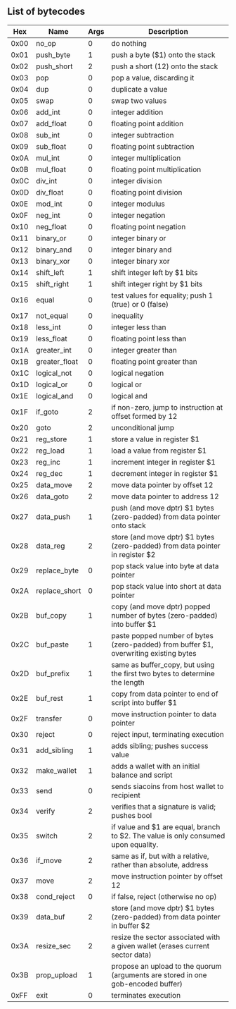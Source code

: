 List of bytecodes
-----------------

| Hex  | Name          | Args | Description                                                                            |
|------|---------------|------|----------------------------------------------------------------------------------------|
| 0x00 | no_op         | 0    | do nothing                                                                             |
| 0x01 | push_byte     | 1    | push a byte ($1) onto the stack                                                        |
| 0x02 | push_short    | 2    | push a short ($1$2) onto the stack                                                     |
| 0x03 | pop           | 0    | pop a value, discarding it                                                             |
| 0x04 | dup           | 0    | duplicate a value                                                                      |
| 0x05 | swap          | 0    | swap two values                                                                        |
| 0x06 | add_int       | 0    | integer addition                                                                       |
| 0x07 | add_float     | 0    | floating point addition                                                                |
| 0x08 | sub_int       | 0    | integer subtraction                                                                    |
| 0x09 | sub_float     | 0    | floating point subtraction                                                             |
| 0x0A | mul_int       | 0    | integer multiplication                                                                 |
| 0x0B | mul_float     | 0    | floating point multiplication                                                          |
| 0x0C | div_int       | 0    | integer division                                                                       |
| 0x0D | div_float     | 0    | floating point division                                                                |
| 0x0E | mod_int       | 0    | integer modulus                                                                        |
| 0x0F | neg_int       | 0    | integer negation                                                                       |
| 0x10 | neg_float     | 0    | floating point negation                                                                |
| 0x11 | binary_or     | 0    | integer binary or                                                                      |
| 0x12 | binary_and    | 0    | integer binary and                                                                     |
| 0x13 | binary_xor    | 0    | integer binary xor                                                                     |
| 0x14 | shift_left    | 1    | shift integer left by $1 bits                                                          |
| 0x15 | shift_right   | 1    | shift integer right by $1 bits                                                         |
| 0x16 | equal         | 0    | test values for equality; push 1 (true) or 0 (false)                                   |
| 0x17 | not_equal     | 0    | inequality                                                                             |
| 0x18 | less_int      | 0    | integer less than                                                                      |
| 0x19 | less_float    | 0    | floating point less than                                                               |
| 0x1A | greater_int   | 0    | integer greater than                                                                   |
| 0x1B | greater_float | 0    | floating point greater than                                                            |
| 0x1C | logical_not   | 0    | logical negation                                                                       |
| 0x1D | logical_or    | 0    | logical or                                                                             |
| 0x1E | logical_and   | 0    | logical and                                                                            |
| 0x1F | if_goto       | 2    | if non-zero, jump to instruction at offset formed by $1$2                              |
| 0x20 | goto          | 2    | unconditional jump                                                                     |
| 0x21 | reg_store     | 1    | store a value in register $1                                                           |
| 0x22 | reg_load      | 1    | load a value from register $1                                                          |
| 0x23 | reg_inc       | 1    | increment integer in register $1                                                       |
| 0x24 | reg_dec       | 1    | decrement integer in register $1                                                       |
| 0x25 | data_move     | 2    | move data pointer by offset $1$2                                                       |
| 0x26 | data_goto     | 2    | move data pointer to address $1$2                                                      |
| 0x27 | data_push     | 1    | push (and move dptr) $1 bytes (zero-padded) from data pointer onto stack               |
| 0x28 | data_reg      | 2    | store (and move dptr) $1 bytes (zero-padded) from data pointer in register $2          |
| 0x29 | replace_byte  | 0    | pop stack value into byte at data pointer                                              |
| 0x2A | replace_short | 0    | pop stack value into short at data pointer                                             |
| 0x2B | buf_copy      | 1    | copy (and move dptr) popped number of bytes (zero-padded) into buffer $1               |
| 0x2C | buf_paste     | 1    | paste popped number of bytes (zero-padded) from buffer $1, overwriting existing bytes  |
| 0x2D | buf_prefix    | 1    | same as buffer_copy, but using the first two bytes to determine the length             |
| 0x2E | buf_rest      | 1    | copy from data pointer to end of script into buffer $1                                 |
| 0x2F | transfer      | 0    | move instruction pointer to data pointer                                               |
| 0x30 | reject        | 0    | reject input, terminating execution                                                    |
| 0x31 | add_sibling   | 1    | adds sibling; pushes success value                                                     |
| 0x32 | make_wallet   | 1    | adds a wallet with an initial balance and script                                       |
| 0x33 | send          | 0    | sends siacoins from host wallet to recipient                                           |
| 0x34 | verify        | 2    | verifies that a signature is valid; pushes bool                                        |
| 0x35 | switch        | 2    | if value and $1 are equal, branch to $2. The value is only consumed upon equality.     |
| 0x36 | if_move       | 2    | same as if, but with a relative, rather than absolute, address                         |
| 0x37 | move          | 2    | move instruction pointer by offset $1$2                                                |
| 0x38 | cond_reject   | 0    | if false, reject (otherwise no op)                                                     |
| 0x39 | data_buf      | 2    | store (and move dptr) $1 bytes (zero-padded) from data pointer in buffer $2            |
| 0x3A | resize_sec    | 2    | resize the sector associated with a given wallet (erases current sector data)          |
| 0x3B | prop_upload   | 1    | propose an upload to the quorum (arguments are stored in one gob-encoded buffer)       |
| 0xFF | exit          | 0    | terminates execution                                                                   |
